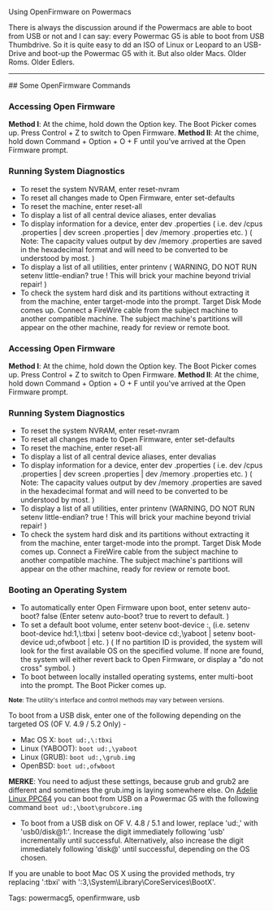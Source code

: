 Using OpenFirmware on Powermacs

There is always the discussion around if the Powermacs are able to boot from USB or 
not and I can say: every Powermac G5 is able to boot from USB Thumbdrive. So it
is quite easy to dd an ISO of Linux or Leopard to an USB-Drive and boot-up the
Powermac G5 with it. But also older Macs. Older Roms. Older Edlers.
<hr>
## Some OpenFirmware Commands

### Accessing Open Firmware

**Method I**: At the chime, hold down the Option key. The Boot Picker comes up. Press Control + Z to switch to Open Firmware.
**Method II**: At the chime, hold down Command + Option + O + F until you've arrived at the Open Firmware prompt.

### Running System Diagnostics

- To reset the system NVRAM, enter reset-nvram
- To reset all changes made to Open Firmware, enter set-defaults
- To reset the machine, enter reset-all
- To display a list of all central device aliases, enter devalias
- To display information for a device, enter dev <device alias> .properties ( i.e. dev /cpus .properties | dev screen .properties | dev /memory .properties etc. )
( Note: The capacity values output by dev /memory .properties are saved in the hexadecimal format and will need to be converted to be understood by most. )
- To display a list of all utilities, enter printenv ( WARNING, DO NOT RUN setenv little-endian? true ! This will brick your machine beyond trivial repair! )
- To check the system hard disk and its partitions without extracting it from the machine, enter target-mode into the prompt. Target Disk Mode comes up. Connect a FireWire cable from the subject machine to another compatible machine. The subject machine's partitions will appear on the other machine, ready for review or remote boot.

### Accessing Open Firmware

**Method I**: At the chime, hold down the Option key. The Boot Picker comes up. Press Control + Z to switch to Open Firmware.
**Method II**: At the chime, hold down Command + Option + O + F until you've arrived at the Open Firmware prompt.

### Running System Diagnostics

- To reset the system NVRAM, enter reset-nvram
- To reset all changes made to Open Firmware, enter set-defaults
- To reset the machine, enter reset-all
- To display a list of all central device aliases, enter devalias
- To display information for a device, enter dev <device alias> .properties ( i.e. dev /cpus .properties | dev screen .properties | dev /memory .properties etc. ) ( Note: The capacity values output by dev /memory .properties are saved in the hexadecimal format and will need to be converted to be understood by most. )
- To display a list of all utilities, enter printenv (WARNING, DO NOT RUN setenv little-endian? true ! This will brick your machine beyond trivial repair! )
- To check the system hard disk and its partitions without extracting it from the machine, enter target-mode into the prompt. Target Disk Mode comes up. Connect a FireWire cable from the subject machine to another compatible machine. The subject machine's partitions will appear on the other machine, ready for review or remote boot.

### Booting an Operating System

- To automatically enter Open Firmware upon boot, enter setenv auto-boot? false (Enter setenv auto-boot? true to revert to default. )
- To set a default boot volume, enter setenv boot-device <volume>:<partition ID>,<path> (i.e. setenv boot-device hd:1,\\:tbxi | setenv boot-device cd:,\\yaboot | setenv boot-device ud:,ofwboot | etc. ) ( If no partition ID is provided, the system will look for the first available OS on the specified volume. If none are found, the system will either revert back to Open Firmware, or display a "do not cross" symbol. )
- To boot between locally installed operating systems, enter multi-boot into the prompt. The Boot Picker comes up.

<small>**Note**: The utility's interface and control methods may vary between versions.</small>

To boot from a USB disk, enter one of the following depending on the targeted OS (OF V. 4.9 / 5.2 Only) -

* Mac OS X: <code>boot ud:,\\:tbxi</code>
* Linux (YABOOT): <code>boot ud:,\\yaboot</code>
* Linux (GRUB): <code>boot ud:,\\grub.img</code>
* OpenBSD: <code>boot ud:,ofwboot</code>

**MERKE**: You need to adjust these settings, because grub and grub2 are different and sometimes
the grub.img is laying somewhere else. On [Adelie Linux PPC64](https://www.adelielinux.org) you can boot from 
USB on a Powermac G5 with the following command <code>boot ud:,\\boot\grubcore.img</code>

- To boot from a USB disk on OF V. 4.8 / 5.1 and lower, replace 'ud:,' with 'usb0/disk@1:'. Increase the digit immediately following 'usb' incrementally until successful. Alternatively, also increase the digit immediately following 'disk@' until successful, depending on the OS chosen.

If you are unable to boot Mac OS X using the provided methods, try replacing ':tbxi' with ':3,\System\Library\CoreServices\BootX'.

Tags: powermacg5, openfirmware, usb

